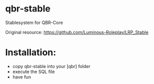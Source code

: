 # qbr-stable
Stablesystem for QBR-Core

Original resource: https://github.com/Luminous-Roleplay/LRP_Stable

# Installation:

- copy qbr-stable into your [qbr] folder
- execute the SQL file
- have fun
